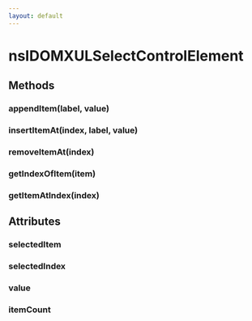 ```yaml
---
layout: default
---
```


# nsIDOMXULSelectControlElement #

## Methods ##

### appendItem(label, value) ###

### insertItemAt(index, label, value) ###

### removeItemAt(index) ###

### getIndexOfItem(item) ###

### getItemAtIndex(index) ###

## Attributes ##

### selectedItem ###

### selectedIndex ###

### value ###

### itemCount ###
